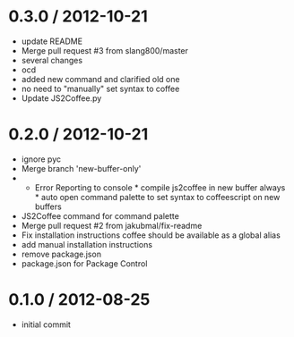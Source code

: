 
0.3.0 / 2012-10-21 
==================

  * update README
  * Merge pull request #3 from slang800/master
  * several changes
  * ocd
  * added new command and clarified old one
  * no need to "manually" set syntax to coffee
  * Update JS2Coffee.py

0.2.0 / 2012-10-21 
==================

  * ignore pyc
  * Merge branch 'new-buffer-only'
  * * Error Reporting to console * compile js2coffee in new buffer always * auto open command palette to set syntax to coffeescript on new buffers
  * JS2Coffee command for command palette
  * Merge pull request #2 from jakubmal/fix-readme
  * Fix installation instructions coffee should be available as a global alias
  * add manual installation instructions
  * remove package.json
  * package.json for Package Control

0.1.0 / 2012-08-25 
==================

  * initial commit
